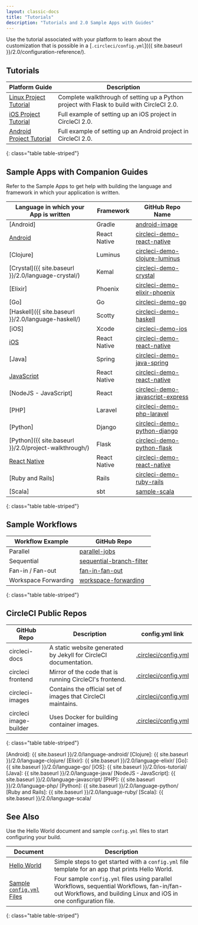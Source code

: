 ```yaml
---
layout: classic-docs
title: "Tutorials"
description: "Tutorials and 2.0 Sample Apps with Guides"
---
```


Use the tutorial associated with your platform to learn about the customization that is possible in a [`.circleci/config.yml`]({{ site.baseurl }}/2.0/configuration-reference/).

## Tutorials 

Platform Guide | Description
----|----------
<a href="{{ site.baseurl }}/2.0/project-walkthrough/">Linux Project Tutorial</a> | Complete walkthrough of setting up a Python project with Flask to build with CircleCI 2.0.
<a href="{{ site.baseurl }}/2.0/ios-tutorial/">iOS Project Tutorial</a> | Full example of setting up an iOS project in CircleCI 2.0.
<a href="{{ site.baseurl }}/2.0/language-android/">Android Project Tutorial</a> | Full example of setting up an Android project in CircleCI 2.0.
{: class="table table-striped"}

## Sample Apps with Companion Guides

Refer to the Sample Apps to get help with building the language and framework in which your application is written.

Language in which your App is written | Framework | GitHub Repo Name
 ---------|-----------|-----------------
 [Android] | Gradle | [android-image](https://github.com/circleci/circleci-images/tree/master/android)
 [Android](https://github.com/CircleCI-Public/circleci-demo-react-native/blob/master/README.md) | React Native | [circleci-demo-react-native]
 [Clojure] | Luminus | [circleci-demo-clojure-luminus]
 [Crystal]({{ site.baseurl }}/2.0/language-crystal/) | Kemal | [circleci-demo-crystal](https://github.com/CircleCI-Public/circleci-demo-crystal)
 [Elixir] | Phoenix | [circleci-demo-elixir-phoenix]
 [Go] | Go | [circleci-demo-go]
 [Haskell]({{ site.baseurl }}/2.0/language-haskell/) | Scotty | [circleci-demo-haskell](https://github.com/CircleCI-Public/circleci-demo-haskell)
 [iOS] | Xcode | [circleci-demo-ios]
 [iOS](https://github.com/CircleCI-Public/circleci-demo-react-native/blob/master/README.md) | React Native | [circleci-demo-react-native]
 [Java] | Spring | [circleci-demo-java-spring]
 [JavaScript](https://github.com/CircleCI-Public/circleci-demo-react-native/blob/master/README.md) | React Native | [circleci-demo-react-native]
 [NodeJS - JavaScript] | React | [circleci-demo-javascript-express]
 [PHP] | Laravel | [circleci-demo-php-laravel]
 [Python] | Django | [circleci-demo-python-django]
 [Python]({{ site.baseurl }}/2.0/project-walkthrough/) | Flask | [circleci-demo-python-flask]
 [React Native](https://github.com/CircleCI-Public/circleci-demo-react-native/blob/master/README.md) | React Native | [circleci-demo-react-native]
 [Ruby and Rails] | Rails | [circleci-demo-ruby-rails]
 [Scala] | sbt | [sample-scala]
{: class="table table-striped"}

## Sample Workflows

Workflow Example | GitHub Repo
------|-----------
Parallel | [parallel-jobs](https://github.com/CircleCI-Public/circleci-demo-workflows/blob/parallel-jobs/.circleci/config.yml)
Sequential | [sequential-branch-filter](https://github.com/CircleCI-Public/circleci-demo-workflows/blob/sequential-branch-filter/.circleci/config.yml)
Fan-in / Fan-out | [fan-in-fan-out](https://github.com/CircleCI-Public/circleci-demo-workflows/blob/fan-in-fan-out/.circleci/config.yml)
Workspace Forwarding | [workspace-forwarding](https://github.com/CircleCI-Public/circleci-demo-workflows/blob/workspace-forwarding/.circleci/config.yml)
{: class="table table-striped"}

## CircleCI Public Repos

GitHub Repo | Description | config.yml link
------|-----------|------------
circleci-docs | A static website generated by Jekyll for CircleCI documentation. | [.circleci/config.yml](https://github.com/circleci/circleci-docs/blob/master/.circleci/config.yml)
circleci frontend | Mirror of the code that is running CircleCI's frontend. | [.circleci/config.yml](https://github.com/circleci/frontend/blob/master/.circleci/config.yml)
circleci-images | Contains the official set of images that CircleCI maintains. | [.circleci/config.yml](https://github.com/circleci/circleci-images/blob/master/.circleci/config.yml)
circleci image-builder | Uses Docker for building container images. | [.circleci/config.yml](https://github.com/circleci/image-builder/blob/master/.circleci/config.yml)
{: class="table table-striped"}

[Android]: {{ site.baseurl }}/2.0/language-android/
[Clojure]: {{ site.baseurl }}/2.0/language-clojure/
[Elixir]: {{ site.baseurl }}/2.0/language-elixir/
[Go]: {{ site.baseurl }}/2.0/language-go/
[iOS]: {{ site.baseurl }}/2.0/ios-tutorial/
[Java]: {{ site.baseurl }}/2.0/language-java/
[NodeJS - JavaScript]: {{ site.baseurl }}/2.0/language-javascript/
[PHP]: {{ site.baseurl }}/2.0/language-php/
[Python]: {{ site.baseurl }}/2.0/language-python/
[Ruby and Rails]: {{ site.baseurl }}/2.0/language-ruby/
[Scala]: {{ site.baseurl }}/2.0/language-scala/

[circleci-demo-clojure-luminus]: https://github.com/CircleCI-Public/circleci-demo-clojure-luminus
[circleci-demo-elixir-phoenix]: https://github.com/CircleCI-Public/circleci-demo-elixir-phoenix
[circleci-demo-go]: https://github.com/CircleCI-Public/circleci-demo-go
[circleci-demo-java-spring]: https://github.com/CircleCI-Public/circleci-demo-java-spring
[circleci-demo-javascript-express]: https://github.com/CircleCI-Public/circleci-demo-javascript-express
[circleci-demo-ios]: https://github.com/CircleCI-Public/circleci-demo-ios
[circleci-demo-php-laravel]: https://github.com/CircleCI-Public/circleci-demo-php-laravel
[circleci-demo-python-django]: https://github.com/CircleCI-Public/circleci-demo-python-django
[circleci-demo-python-flask]: https://github.com/CircleCI-Public/circleci-demo-python-flask
[circleci-demo-react-native]: https://github.com/CircleCI-Public/circleci-demo-react-native
[circleci-demo-ruby-rails]: https://github.com/CircleCI-Public/circleci-demo-ruby-rails
[sample-scala]: https://github.com/ariv3ra/samplescala


## See Also

Use the Hello World document and sample `config.yml` files to start configuring your build.

Document | Description
----|----------
<a href="{{ site.baseurl }}/2.0/hello-world/">Hello World</a> | Simple steps to get started with a `config.yml` file template for an app that prints Hello World.
<a href="{{ site.baseurl }}/2.0/sample-config/">Sample `config.yml` Files</a> | Four sample `config.yml` files using parallel Workflows, sequential Workflows, fan-in/fan-out Workflows, and building Linux and iOS in one configuration file.
{: class="table table-striped"}
